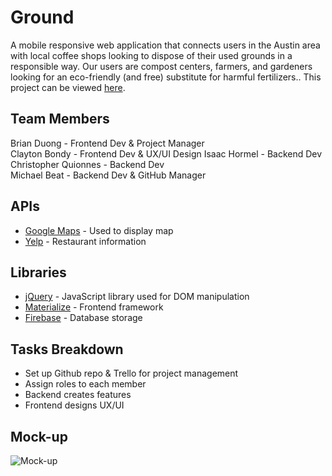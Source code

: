 # Ground

A mobile responsive web application that connects users in the Austin area with local coffee shops looking to dispose of their used grounds in a responsible way. Our users are compost centers, farmers, and gardeners looking for an eco-friendly (and free) substitute for harmful fertilizers.. This project can be viewed [here](https://michaelbeat.github.io/Project_1/).

## Team Members
Brian Duong - Frontend Dev & Project Manager  
Clayton Bondy - Frontend Dev & UX/UI Design 
Isaac Hormel - Backend Dev  
Christopher Quionnes - Backend Dev  
Michael Beat - Backend Dev & GitHub Manager 

## APIs
* [Google Maps](https://developers.google.com/maps/documentation/) - Used to display map
* [Yelp](https://www.yelp.com/fusion) - Restaurant information

## Libraries
* [jQuery](https://jquery.com/) - JavaScript library used for DOM manipulation
* [Materialize](https://materializecss.com/) - Frontend framework
* [Firebase](https://firebase.google.com/) - Database storage

## Tasks Breakdown
* Set up Github repo & Trello for project management
* Assign roles to each member
* Backend creates features
* Frontend designs UX/UI

## Mock-up

![Mock-up](https://user-images.githubusercontent.com/38300070/48158943-85f37a00-e299-11e8-914c-07eeaa850425.JPG)

